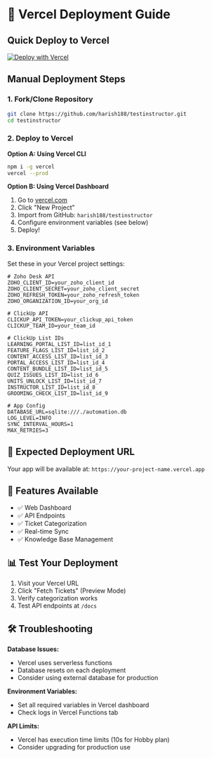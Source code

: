 # 🚀 Vercel Deployment Guide

## Quick Deploy to Vercel

[![Deploy with Vercel](https://vercel.com/button)](https://vercel.com/new/clone?repository-url=https://github.com/harish188/testinstructor)

## Manual Deployment Steps

### 1. Fork/Clone Repository
```bash
git clone https://github.com/harish188/testinstructor.git
cd testinstructor
```

### 2. Deploy to Vercel

**Option A: Using Vercel CLI**
```bash
npm i -g vercel
vercel --prod
```

**Option B: Using Vercel Dashboard**
1. Go to [vercel.com](https://vercel.com)
2. Click "New Project"
3. Import from GitHub: `harish188/testinstructor`
4. Configure environment variables (see below)
5. Deploy!

### 3. Environment Variables

Set these in your Vercel project settings:

```env
# Zoho Desk API
ZOHO_CLIENT_ID=your_zoho_client_id
ZOHO_CLIENT_SECRET=your_zoho_client_secret
ZOHO_REFRESH_TOKEN=your_zoho_refresh_token
ZOHO_ORGANIZATION_ID=your_org_id

# ClickUp API
CLICKUP_API_TOKEN=your_clickup_api_token
CLICKUP_TEAM_ID=your_team_id

# ClickUp List IDs
LEARNING_PORTAL_LIST_ID=list_id_1
FEATURE_FLAGS_LIST_ID=list_id_2
CONTENT_ACCESS_LIST_ID=list_id_3
PORTAL_ACCESS_LIST_ID=list_id_4
CONTENT_BUNDLE_LIST_ID=list_id_5
QUIZ_ISSUES_LIST_ID=list_id_6
UNITS_UNLOCK_LIST_ID=list_id_7
INSTRUCTOR_LIST_ID=list_id_8
GROOMING_CHECK_LIST_ID=list_id_9

# App Config
DATABASE_URL=sqlite:///./automation.db
LOG_LEVEL=INFO
SYNC_INTERVAL_HOURS=1
MAX_RETRIES=3
```

## 🎯 Expected Deployment URL

Your app will be available at:
`https://your-project-name.vercel.app`

## 🔧 Features Available

- ✅ Web Dashboard
- ✅ API Endpoints
- ✅ Ticket Categorization
- ✅ Real-time Sync
- ✅ Knowledge Base Management

## 📊 Test Your Deployment

1. Visit your Vercel URL
2. Click "Fetch Tickets" (Preview Mode)
3. Verify categorization works
4. Test API endpoints at `/docs`

## 🛠️ Troubleshooting

**Database Issues:**
- Vercel uses serverless functions
- Database resets on each deployment
- Consider using external database for production

**Environment Variables:**
- Set all required variables in Vercel dashboard
- Check logs in Vercel Functions tab

**API Limits:**
- Vercel has execution time limits (10s for Hobby plan)
- Consider upgrading for production use